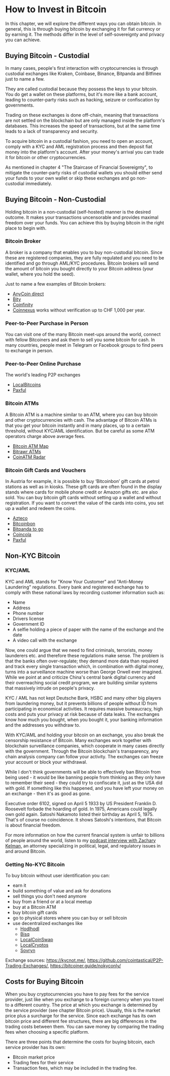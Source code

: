 # How to Invest in Bitcoin
In this chapter, we will explore the different ways you can obtain bitcoin. In general, this is through buying bitcoin by exchanging it for fiat currency or by earning it. The methods differ in the level of self-sovereignty and privacy you can achieve.

## Buying Bitcoin - Custodial
In many cases, people's first interaction with cryptocurrencies is through custodial exchanges like Kraken, Coinbase, Binance, Bitpanda and Bitfinex just to name a few.

They are called custodial because they possess the keys to your bitcoin. You do get a wallet on these platforms, but it's more like a bank account, leading to counter-party risks such as hacking, seizure or confiscation by governments.

Trading on these exchanges is done off-chain, meaning that transactions are not settled on the blockchain but are only managed inside the platform's databases. This increases the speed of transactions, but at the same time leads to a lack of transparency and security.

To acquire bitcoin in a custodial fashion, you need to open an account, comply with a KYC and AML registration process and then deposit fiat money into the platform's account. After your money's arrival you can trade it for bitcoin or other cryptocurrencies.

As mentioned in chapter 4 "The Staircase of Financial Sovereignty", to mitigate the counter-party risks of custodial wallets you should either send your funds to your own wallet or skip these exchanges and go non-custodial immediately.

## Buying Bitcoin - Non-Custodial
Holding bitcoin in a non-custodial (self-hosted) manner is the desired outcome. It makes your transactions uncensorable and provides maximal freedom over your funds. You can achieve this by buying bitcoin in the right place to begin with.

### Bitcoin Broker
A broker is a company that enables you to buy non-custodial bitcoin. Since these are registered companies, they are fully regulated and you need to be identified and go through AML/KYC procedures. Bitcoin brokers will send the amount of bitcoin you bought directly to your Bitcoin address (your wallet, where you hold the seed).

Just to name a few examples of Bitcoin brokers:

* [AnyCoin direct](https://anycoindirect.eu/)
* [Bity](https://bity.com/)
* [Coinfinity](https://coinfinity.co/start-en/)
* [Coinnexus](https://coinnexus.ch/en) works without verification up to CHF 1,000 per year.

### Peer-to-Peer Purchase in Person
You can visit one of the many Bitcoin meet-ups around the world, connect with fellow Bitcoiners and ask them to sell you some bitcoin for cash. In many countries, people meet in Telegram or Facebook groups to find peers to exchange in person.

### Peer-to-Peer Online Purchase
The world's leading P2P exchanges
* [LocalBitcoins](https://localbitcoins.com)
* [Paxful](https://paxful.com/)

### Bitcoin ATMs
A Bitcoin ATM is a machine similar to an ATM, where you can buy bitcoin and other cryptocurrencies with cash. The advantage of Bitcoin ATMs is that you get your bitcoin instantly and in many places, up to a certain threshold, without KYC/AML identification. But be careful as some ATM operators charge above average fees.

* [Bitcoin ATM Map](https://bitcoinatmmap.com/)
* [Bitrawr ATMs](https://www.bitrawr.com/bitcoin-atms)
* [CoinATM Radar](https://coinatmradar.com/)

### Bitcoin Gift Cards and Vouchers
In Austria for example, it is possible to buy ‘Bitcoinbon’ gift cards at petrol stations as well as in kiosks. These gift cards are often found in the display stands where cards for mobile phone credit or Amazon gifts etc. are also sold. You can buy bitcoin gift cards without setting up a wallet and without registration. If you want to convert the value of the cards into coins, you set up a wallet and redeem the coins.

* [Azteco](https://azte.co/)
* [Bitcoinbon](http://www.bitcoinbon.at/)
* [Bitpanda to go](https://www.bitpanda.com/de/togo)
* [Coincola](https://www.coincola.com/buy-bitcoin/gift-cards)
* [Paxful](https://paxful.com/buy-bitcoin?group=gift-cards&hasScroll=true)

## Non-KYC Bitcoin

### KYC/AML
KYC and AML stands for "Know Your Customer" and "Anti-Money Laundering" regulations. Every bank and registered exchange has to comply with these national laws by recording customer information such as:

- Name
- Address
- Phone number
- Drivers license
- Government ID
- A selfie holding a piece of paper with the name of the exchange and the date
- A video call with the exchange

Now, one could argue that we need to find criminals, terrorists, money launderers etc. and therefore these regulations make sense. The problem is that the banks often over-regulate; they demand more data than required and track every single transaction which, in combination with digital money, turns into a surveillance machine worse than George Orwell ever imagined. While we point at and criticize China's central bank digital currency and their overreaching social credit program, we are building similar systems that massively intrude on people's privacy.

KYC / AML has not kept Deutsche Bank, HSBC and many other big players from laundering money, but it prevents billions of people without ID from participating in economical activities. It requires massive bureaucracy, high costs and puts your privacy at risk because of data leaks. The exchanges know how much you bought, when you bought it, your banking information and the addresses you withdraw to.

With KYC/AML and holding your bitcoin on an exchange, you also break the censorship resistance of Bitcoin. Many exchanges work together with blockchain surveillance companies, which cooperate in many cases directly with the government. Through the Bitcoin blockchain's transparency, any chain analysis company can follow your activity. The exchanges can freeze your account or block your withdrawal.

While I don't think governments will be able to effectively ban Bitcoin from being used - it would be like banning people from thinking as they only have to remember their seed - they could try to confiscate it, just as the USA did with gold. If something like this happened, and you have left your money on an exchange - then it's as good as gone.

Executive order 6102, signed on April 5 1933 by US President Franklin D. Roosevelt forbade the hoarding of gold. In 1975, Americans could legally own gold again. Satoshi Nakamoto listed their birthday as April 5, 1975. That's of course no coincidence. It shows Satoshi's intentions, that Bitcoin is about financial freedom.

For more information on how the current financial system is unfair to billions of people around the world, listen to my [podcast interview with Zachary Kelman,](https://anita.link/80) an attorney specializing in political, legal, and regulatory issues in and around Bitcoin.

### Getting No-KYC Bitcoin

To buy bitcoin without user identification you can:

* earn it
* build something of value and ask for donations
* sell things you don't need anymore
* buy from a friend or at a local meetup
* buy at a Bitcoin ATM
* buy bitcoin gift cards
* go to physical stores where you can buy or sell bitcoin
* use decentralized exchanges like
  * [Hodlhodl](https://hodlhodl.com)
  * [Bisq](https://bisq.network/)
  * [LocalCoinSwap](https://localcoinswap.com/buy-sell/BTC)
  * [LocalCryptos](https://localcryptos.com/Bitcoin)
  * [Sovryn](https://live.sovryn.app)

Exchange sources: https://kycnot.me/, https://github.com/cointastical/P2P-Trading-Exchanges/, https://bitcoiner.guide/nokyconly/

## Costs for Buying Bitcoin
When you buy cryptocurrencies you have to pay fees for the service provider, just like when you exchange to a foreign currency when you travel to a different country. The price at which you exchange is determined by the service provider (see chapter Bitcoin price). Usually, this is the market price plus a surcharge for the service. Since each exchange has its own bitcoin price and different fee structures, there are big differences in the trading costs between them. You can save money by comparing the trading fees when choosing a specific platform.

There are three points that determine the costs for buying bitcoin, each service provider has its own:
* Bitcoin market price
* Trading fees for their service
* Transaction fees, which may be included in the trading fee.

